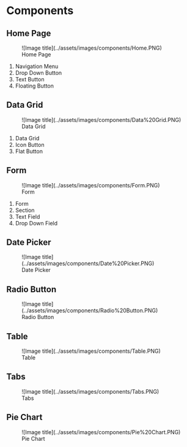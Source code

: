 # Components

## Home Page

<figure markdown>
  ![Image title](../assets/images/components/Home.PNG)
  <figcaption>Home Page</figcaption>
</figure>

1. Navigation Menu
2. Drop Down Button
2. Text Button
4. Floating Button

## Data Grid

<figure markdown>
  ![Image title](../assets/images/components/Data%20Grid.PNG)
  <figcaption>Data Grid</figcaption>
</figure>

1. Data Grid
2. Icon Button
3. Flat Button


## Form

<figure markdown>
  ![Image title](../assets/images/components/Form.PNG)
  <figcaption>Form</figcaption>
</figure>

1. Form
2. Section
3. Text Field
4. Drop Down Field

## Date Picker

<figure markdown>
  ![Image title](../assets/images/components/Date%20Picker.PNG)
  <figcaption>Date Picker</figcaption>
</figure>

## Radio Button

<figure markdown>
  ![Image title](../assets/images/components/Radio%20Button.PNG)
  <figcaption>Radio Button</figcaption>
</figure>

## Table

<figure markdown>
  ![Image title](../assets/images/components/Table.PNG)
  <figcaption>Table</figcaption>
</figure>

## Tabs

<figure markdown>
  ![Image title](../assets/images/components/Tabs.PNG)
  <figcaption>Tabs</figcaption>
</figure>

## Pie Chart

<figure markdown>
  ![Image title](../assets/images/components/Pie%20Chart.PNG)
  <figcaption>Pie Chart</figcaption>
</figure>